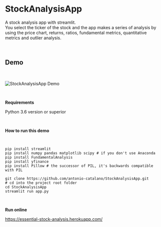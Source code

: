 StockAnalysisApp
================

A stock analysis app with streamlit.  
You select the ticker of the stock and the app makes a series of analysis by
using the price chart, returns, ratios, fundamental metrics, quantitative
metrics and outlier analysis.

 

Demo
----

 

![StockAnalysisApp Demo](demo/sample.gif)

 

**Requirements**

Python 3.6 version or superior

 

**How to run this demo**

 

~~~~~~~~~~~~~~~~~~~~~~~~~~~~~~~~~~~~~~~~~~~~~~~~~~~~~~~~~~~~~~~~~~~~~~~~~~~~~~~~
pip install streamlit 
pip install numpy pandas matplotlib scipy # if you don't use Anaconda
pip install FundamentalAnalysis
pip install yfinance
pip install Pillow # the successor of PIL, it's backwards compatible with PIL

git clone https://github.com/antonio-catalano/StockAnalysisApp.git
# cd into the project root folder
cd StockAnalysisApp
streamlit run app.py
~~~~~~~~~~~~~~~~~~~~~~~~~~~~~~~~~~~~~~~~~~~~~~~~~~~~~~~~~~~~~~~~~~~~~~~~~~~~~~~~

 

**Run online**

<https://essential-stock-analysis.herokuapp.com/>
